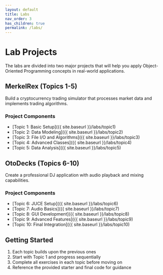```yaml
---
layout: default
title: Labs
nav_order: 3
has_children: true
permalink: /labs/
---
```


# Lab Projects

The labs are divided into two major projects that will help you apply Object-Oriented Programming concepts in real-world applications.

## MerkelRex (Topics 1-5)

Build a cryptocurrency trading simulator that processes market data and implements trading algorithms.

### Project Components
- [Topic 1: Basic Setup]({{ site.baseurl }}/labs/topic1)
- [Topic 2: Data Modeling]({{ site.baseurl }}/labs/topic2)
- [Topic 3: File I/O and Algorithms]({{ site.baseurl }}/labs/topic3)
- [Topic 4: Advanced Classes]({{ site.baseurl }}/labs/topic4)
- [Topic 5: Data Analysis]({{ site.baseurl }}/labs/topic5)

## OtoDecks (Topics 6-10)

Create a professional DJ application with audio playback and mixing capabilities.

### Project Components
- [Topic 6: JUCE Setup]({{ site.baseurl }}/labs/topic6)
- [Topic 7: Audio Basics]({{ site.baseurl }}/labs/topic7)
- [Topic 8: GUI Development]({{ site.baseurl }}/labs/topic8)
- [Topic 9: Advanced Features]({{ site.baseurl }}/labs/topic9)
- [Topic 10: Final Integration]({{ site.baseurl }}/labs/topic10)

## Getting Started

1. Each topic builds upon the previous ones
2. Start with Topic 1 and progress sequentially
3. Complete all exercises in each topic before moving on
4. Reference the provided starter and final code for guidance
